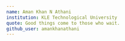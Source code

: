 ```yaml
---
name: Aman Khan N Athani
institution: KLE Technological University
quote: Good things come to those who wait.
github_user: amankhanathani
---
```

